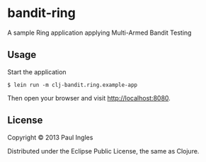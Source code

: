 # bandit-ring

A sample Ring application applying Multi-Armed Bandit Testing

## Usage

Start the application

    $ lein run -m clj-bandit.ring.example-app

Then open your browser and visit [http://localhost:8080](http://localhost:8080).

## License

Copyright &copy; 2013 Paul Ingles

Distributed under the Eclipse Public License, the same as Clojure.
